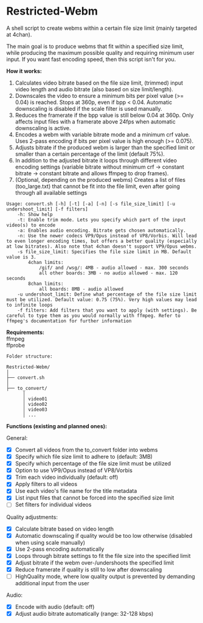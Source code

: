 # Restricted-Webm
A shell script to create webms within a certain file size limit (mainly targeted at 4chan).

The main goal is to produce webms that fit within a specified size limit, while producing the maximum possible quality and requiring minimum user input. If you want fast encoding speed, then this script isn't for you.  

**How it works:**  

1. Calculates video bitrate based on the file size limit, (trimmed) input video length and audio bitrate (also based on size limit/length).  
2. Downscales the video to ensure a minimum bits per pixel value (>= 0.04) is reached. Stops at 360p, even if bpp < 0.04. Automatic downscaling is disabled if the scale filter is used manually.  
3. Reduces the framerate if the bpp value is still below 0.04 at 360p. Only affects input files with a framerate above 24fps when automatic downscaling is active.
4. Encodes a webm with variable bitrate mode and a minimum crf value. Uses 2-pass encoding if bits per pixel value is high enough (>= 0.075).  
5. Adjusts bitrate if the produced webm is larger than the specified limit or smaller than a certain percentage of the limit (default 75%).
6. In addition to the adjusted bitrate it loops through different video encoding settings (variable bitrate without minimum crf -> constant bitrate -> constant bitrate and allows ffmpeg to drop frames).  
7. (Optional, depending on the produced webms) Creates a list of files (too_large.txt) that cannot be fit into the file limit, even after going through all available settings

```
Usage: convert.sh [-h] [-t] [-a] [-n] [-s file_size_limit] [-u undershoot_limit] [-f filters]
	-h: Show help
	-t: Enable trim mode. Lets you specify which part of the input video(s) to encode
	-a: Enables audio encoding. Bitrate gets chosen automatically.
	-n: Use the newer codecs VP9/Opus instead of VP8/Vorbis. Will lead to even longer encoding times, but offers a better quality (especially at low bitrates). Also note that 4chan doesn't support VP9/Opus webms.  
	-s file_size_limit: Specifies the file size limit in MB. Default value is 3.
		4chan limits:
			/gif/ and /wsg/: 4MB - audio allowed - max. 300 seconds
			all other boards: 3MB - no audio allowed - max. 120 seconds
		8chan limits:
			all boards: 8MB - audio allowed
	-u undershoot_limit: Define what percentage of the file size limit must be utilized. Default value: 0.75 (75%). Very high values may lead to infinite loops
	-f filters: Add filters that you want to apply (with settings). Be careful to type them as you would normally with ffmpeg. Refer to ffmpeg's documentation for further information

```

**Requirements:**  
ffmpeg  
ffprobe  
```
Folder structure:

Restricted-Webm/
│
├── convert.sh
│
├── to_convert/
      │ 
      │ video01
      │ video02
      │ video03
      │ ...

```

**Functions (existing and planned ones):**

General:  
- [x] Convert all videos from the to_convert folder into webms  
- [x] Specify which file size limit to adhere to (default: 3MB)
- [x] Specify which percentage of the file size limit must be utilized
- [x] Option to use VP9/Opus instead of VP8/Vorbis  
- [x] Trim each video individually (default: off)  
- [x] Apply filters to all videos  
- [x] Use each video's file name for the title metadata  
- [x] List input files that cannot be forced into the specified size limit
- [ ] Set filters for individual videos  

Quality adjustments:  
- [x] Calculate bitrate based on video length  
- [x] Automatic downscaling if quality would be too low otherwise (disabled when using scale manually)
- [x] Use 2-pass encoding automatically  
- [x] Loops through bitrate settings to fit the file size into the specified limit  
- [x] Adjust bitrate if the webm over-/undershoots the specified limit
- [x] Reduce framerate if quality is still to low after downscaling
- [ ] HighQuality mode, where low quality output is prevented by demanding additional input from the user

Audio:  
- [x] Encode with audio (default: off)  
- [x] Adjust audio bitrate automatically (range: 32-128 kbps)
